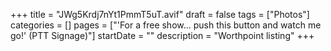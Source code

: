 +++
title = "JWg5Krdj7nYt1PmmT5uT.avif"
draft = false
tags = ["Photos"]
categories = []
pages = ["'For a free show... push this button and watch me go!' (PTT Signage)"]
startDate = ""
description = "Worthpoint listing"
+++
